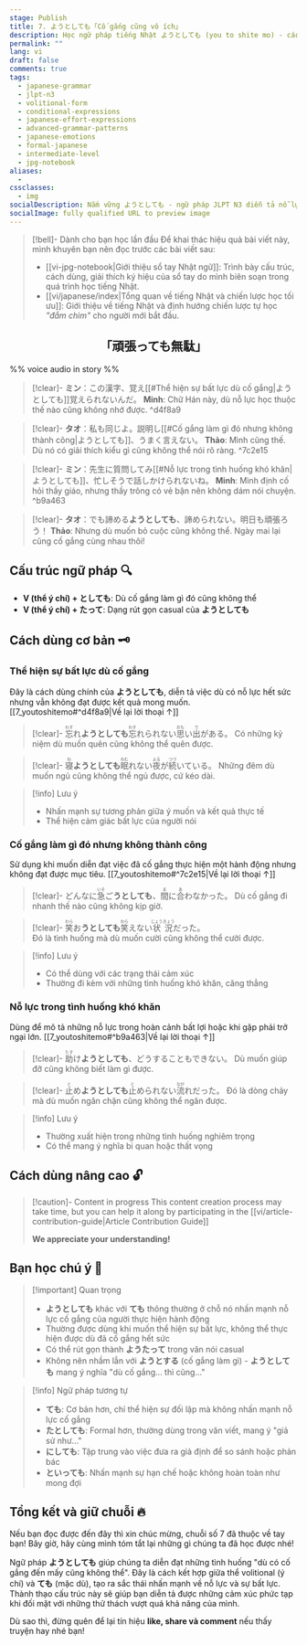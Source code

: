 ```yaml
---
stage: Publish
title: 7. ようとしても「Cố gắng cũng vô ích」
description: Học ngữ pháp tiếng Nhật ようとしても (you to shite mo) - cách diễn đạt "dù cố gắng... cũng không thể". Hướng dẫn chi tiết cấu trúc, cách dùng với ví dụ JLPT N3.
permalink: ""
lang: vi
draft: false
comments: true
tags:
  - japanese-grammar
  - jlpt-n3
  - volitional-form
  - conditional-expressions
  - japanese-effort-expressions
  - advanced-grammar-patterns
  - japanese-emotions
  - formal-japanese
  - intermediate-level
  - jpg-notebook
aliases:
  - 
cssclasses:
  - img
socialDescription: Nắm vững ようとしても - ngữ pháp JLPT N3 diễn tả nỗ lực bất thành trong tiếng Nhật một cách tự nhiên.
socialImage: fully qualified URL to preview image
---
```


> [!bell]- Dành cho bạn học lần đầu
> Để khai thác hiệu quả bài viết này, mình khuyên bạn nên đọc trước các bài viết sau:
> - [[vi-jpg-notebook|Giới thiệu sổ tay Nhật ngữ]]: Trình bày cấu trúc, cách dùng, giải thích ký hiệu của sổ tay do mình biên soạn trong quá trình học tiếng Nhật.   
> - [[vi/japanese/index|Tổng quan về tiếng Nhật và chiến lược học tối ưu]]: Giới thiệu về tiếng Nhật và định hướng chiến lược tự học *"đắm chìm"* cho người mới bắt đầu.

<h2 style="text-align:center">「頑張っても無駄」</h2>

%% voice audio in story %%

> [!clear]- **ミン**：この漢字、覚え[[#Thể hiện sự bất lực dù cố gắng|ようとしても]]覚えられないんだ。
> **Minh**: Chữ Hán này, dù nỗ lực học thuộc thế nào cũng không nhớ được.
^d4f8a9

> [!clear]- **タオ**：私も同じよ。説明し[[#Cố gắng làm gì đó nhưng không thành công|ようとしても]]、うまく言えない。
> **Thảo**: Mình cũng thế. Dù nó có giải thích kiểu gì cũng không thể nói rõ ràng.
^7c2e15

> [!clear]- **ミン**：先生に質問してみ[[#Nỗ lực trong tình huống khó khăn|ようとしても]]、忙しそうで話しかけられないね。
> **Minh**: Mình định cố hỏi thầy giáo, nhưng thầy trông có vẻ bận nên không dám nói chuyện.
^b9a463

> [!clear]- **タオ**：でも諦める**ようとしても**、諦められない。明日も頑張ろう！
> **Thảo**: Nhưng dù muốn bỏ cuộc cũng không thể. Ngày mai lại cũng cố gắng cùng nhau thôi!

## Cấu trúc ngữ pháp 🔍
- **V (thể ý chí) + としても**: Dù cố gắng làm gì đó cũng không thể
- **V (thể ý chí) + たって**: Dạng rút gọn casual của **ようとしても**

## Cách dùng cơ bản 🗝️

### Thể hiện sự bất lực dù cố gắng
Đây là cách dùng chính của **ようとしても**, diễn tả việc dù có nỗ lực hết sức nhưng vẫn không đạt được kết quả mong muốn. [[7_youtoshitemo#^d4f8a9|Về lại lời thoại ↑]]

> [!clear]- <ruby>忘<rt>わす</rt></ruby>れ**ようとしても**<ruby>忘<rt>わす</rt></ruby>れられない<ruby>思<rt>おも</rt></ruby>い<ruby>出<rt>で</rt></ruby>がある。
> Có những kỷ niệm dù muốn quên cũng không thể quên được.

> [!clear]- <ruby>寝<rt>ね</rt></ruby>**ようとしても**<ruby>眠<rt>ねむ</rt></ruby>れない<ruby>夜<rt>よる</rt></ruby>が<ruby>続<rt>つづ</rt></ruby>いている。
> Những đêm dù muốn ngủ cũng không thể ngủ được, cứ kéo dài.

> [!info] Lưu ý
> - Nhấn mạnh sự tương phản giữa ý muốn và kết quả thực tế
> - Thể hiện cảm giác bất lực của người nói

### Cố gắng làm gì đó nhưng không thành công
Sử dụng khi muốn diễn đạt việc đã cố gắng thực hiện một hành động nhưng không đạt được mục tiêu. [[7_youtoshitemo#^7c2e15|Về lại lời thoại ↑]]

> [!clear]- どんなに<ruby>急<rt>いそ</rt></ruby>ご**うとしても**、<ruby>間<rt>ま</rt></ruby>に<ruby>合<rt>あ</rt></ruby>わなかった。
> Dù cố gắng đi nhanh thế nào cũng không kịp giờ.

> [!clear]- <ruby>笑<rt>わら</rt></ruby>お**うとしても**<ruby>笑<rt>わら</rt></ruby>えない<ruby>状況<rt>じょうきょう</rt></ruby>だった。  
> Đó là tình huống mà dù muốn cười cũng không thể cười được.

> [!info] Lưu ý
> - Có thể dùng với các trạng thái cảm xúc
> - Thường đi kèm với những tình huống khó khăn, căng thẳng

### Nỗ lực trong tình huống khó khăn
Dùng để mô tả những nỗ lực trong hoàn cảnh bất lợi hoặc khi gặp phải trở ngại lớn. [[7_youtoshitemo#^b9a463|Về lại lời thoại ↑]]

> [!clear]- <ruby>助<rt>たす</rt></ruby>け**ようとしても**、どうすることもできない。
> Dù muốn giúp đỡ cũng không biết làm gì được.

> [!clear]- <ruby>止<rt>と</rt></ruby>め**ようとしても**<ruby>止<rt>と</rt></ruby>められない<ruby>流<rt>なが</rt></ruby>れだった。
> Đó là dòng chảy mà dù muốn ngăn chặn cũng không thể ngăn được.

> [!info] Lưu ý  
> - Thường xuất hiện trong những tình huống nghiêm trọng
> - Có thể mang ý nghĩa bi quan hoặc thất vọng

## Cách dùng nâng cao 🔓

> [!caution]- Content in progress
> This content creation process may take time, but you can help it along by participating in the [[vi/article-contribution-guide|Article Contribution Guide]]
>
> **We appreciate your understanding!**

## Bạn học chú ý 👀

> [!important] Quan trọng
> - **ようとしても** khác với **ても** thông thường ở chỗ nó nhấn mạnh nỗ lực cố gắng của người thực hiện hành động
> - Thường được dùng khi muốn thể hiện sự bất lực, không thể thực hiện được dù đã cố gắng hết sức  
> - Có thể rút gọn thành **ようたって** trong văn nói casual
> - Không nên nhầm lẫn với **ようとする** (cố gắng làm gì) - **ようとしても** mang ý nghĩa "dù cố gắng... thì cũng..."

> [!info] Ngữ pháp tương tự
> - **ても**: Cơ bản hơn, chỉ thể hiện sự đối lập mà không nhấn mạnh nỗ lực cố gắng
> - **たとしても**: Formal hơn, thường dùng trong văn viết, mang ý "giả sử như..."
> - **にしても**: Tập trung vào việc đưa ra giả định để so sánh hoặc phản bác  
> - **といっても**: Nhấn mạnh sự hạn chế hoặc không hoàn toàn như mong đợi

## Tổng kết và giữ chuỗi 🔥
Nếu bạn đọc được đến đây thì xin chúc mừng, chuỗi số 7 đã thuộc về tay bạn! Bây giờ, hãy cùng mình tóm tắt lại những gì chúng ta đã học được nhé!

Ngữ pháp **ようとしても** giúp chúng ta diễn đạt những tình huống "dù có cố gắng đến mấy cũng không thể". Đây là cách kết hợp giữa thể volitional (ý chí) và **ても** (mặc dù), tạo ra sắc thái nhấn mạnh về nỗ lực và sự bất lực. Thành thạo cấu trúc này sẽ giúp bạn diễn tả được những cảm xúc phức tạp khi đối mặt với những thử thách vượt quá khả năng của mình.

Dù sao thì, đừng quên để lại tín hiệu **like, share và comment** nếu thấy truyện hay nhé bạn!
